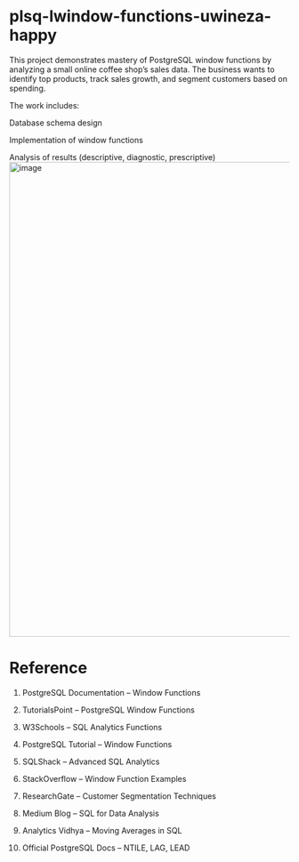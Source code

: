 # plsq-lwindow-functions-uwineza-happy
This project demonstrates mastery of PostgreSQL window functions by analyzing a small online coffee shop’s sales data. The business wants to identify top products, track sales growth, and segment customers based on spending.

The work includes:

Database schema design

Implementation of window functions

Analysis of results (descriptive, diagnostic, prescriptive)
<img width="1595" height="854" alt="image" src="https://github.com/user-attachments/assets/38d7c5b3-9b62-4b2f-bdfe-769094853335" />


# Reference
1. PostgreSQL Documentation – Window Functions


2. TutorialsPoint – PostgreSQL Window Functions


3. W3Schools – SQL Analytics Functions


4. PostgreSQL Tutorial – Window Functions


5. SQLShack – Advanced SQL Analytics


6. StackOverflow – Window Function Examples


7. ResearchGate – Customer Segmentation Techniques


8. Medium Blog – SQL for Data Analysis


9. Analytics Vidhya – Moving Averages in SQL


10. Official PostgreSQL Docs – NTILE, LAG, LEAD
